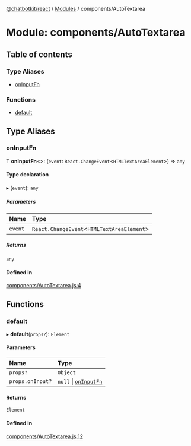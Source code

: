 [@chatbotkit/react](../README.md) / [Modules](../modules.md) / components/AutoTextarea

# Module: components/AutoTextarea

## Table of contents

### Type Aliases

- [onInputFn](components_AutoTextarea.md#oninputfn)

### Functions

- [default](components_AutoTextarea.md#default)

## Type Aliases

### onInputFn

Ƭ **onInputFn**<\>: (`event`: `React.ChangeEvent`<`HTMLTextAreaElement`\>) => `any`

#### Type declaration

▸ (`event`): `any`

##### Parameters

| Name | Type |
| :------ | :------ |
| `event` | `React.ChangeEvent`<`HTMLTextAreaElement`\> |

##### Returns

`any`

#### Defined in

[components/AutoTextarea.js:4](https://github.com/chatbotkit/node-sdk/blob/09ac200/packages/react/src/components/AutoTextarea.js#L4)

## Functions

### default

▸ **default**(`props?`): `Element`

#### Parameters

| Name | Type |
| :------ | :------ |
| `props?` | `Object` |
| `props.onInput?` | ``null`` \| [`onInputFn`](components_AutoTextarea.md#oninputfn) |

#### Returns

`Element`

#### Defined in

[components/AutoTextarea.js:12](https://github.com/chatbotkit/node-sdk/blob/09ac200/packages/react/src/components/AutoTextarea.js#L12)
